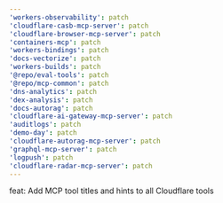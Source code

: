 ```yaml
---
'workers-observability': patch
'cloudflare-casb-mcp-server': patch
'cloudflare-browser-mcp-server': patch
'containers-mcp': patch
'workers-bindings': patch
'docs-vectorize': patch
'workers-builds': patch
'@repo/eval-tools': patch
'@repo/mcp-common': patch
'dns-analytics': patch
'dex-analysis': patch
'docs-autorag': patch
'cloudflare-ai-gateway-mcp-server': patch
'auditlogs': patch
'demo-day': patch
'cloudflare-autorag-mcp-server': patch
'graphql-mcp-server': patch
'logpush': patch
'cloudflare-radar-mcp-server': patch
---
```


feat: Add MCP tool titles and hints to all Cloudflare tools
